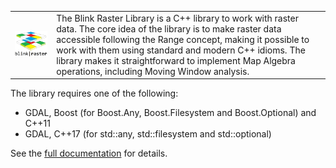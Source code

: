 <table style="width:100%">
  <tr>
    <td><img src="./documentation/resources/logo.bmp" width="350"> </td>
    <td>The Blink Raster Library is a C++ library to work with raster data. The core idea of the library is to make raster data accessible following the Range concept, making it possible to work with them using standard and modern C++ idioms. The library makes it straightforward to implement Map Algebra operations, including Moving Window analysis.</td>
  </tr>
</table> 

The library requires one of the following:
- GDAL, Boost (for Boost.Any, Boost.Filesystem and Boost.Optional) and C++11
- GDAL, C++17 (for std\::any, std\::filesystem and std\::optional)

See the [full documentation](./documentation/raster.md) for details.


   